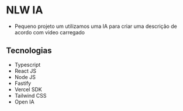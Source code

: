 # NLW IA

- Pequeno projeto um utilizamos uma IA para criar uma descrição de acordo com video carregado

## Tecnologias

- Typescript
- React JS
- Node JS
- Fastify
- Vercel SDK
- Tailwind CSS
- Open IA